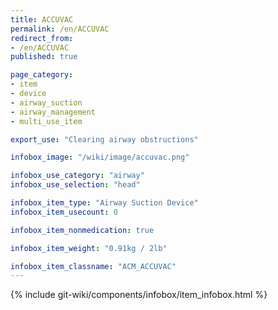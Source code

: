 ```yaml
---
title: ACCUVAC
permalink: /en/ACCUVAC
redirect_from: 
- /en/ACCUVAC
published: true

page_category:
- item
- device
- airway_suction
- airway_management
- multi_use_item

export_use: "Clearing airway obstructions"

infobox_image: "/wiki/image/accuvac.png"

infobox_use_category: "airway"
infobox_use_selection: "head"

infobox_item_type: "Airway Suction Device"
infobox_item_usecount: 0

infobox_item_nonmedication: true

infobox_item_weight: "0.91kg / 2lb"

infobox_item_classname: "ACM_ACCUVAC"
---
```


{% include git-wiki/components/infobox/item_infobox.html %}